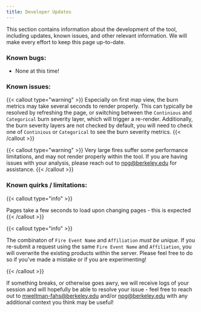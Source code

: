 ```yaml
---
title: Developer Updates
---
```


This section contains information about the development of the tool, including updates, known issues, and other relevant information. We will make every effort to keep this page up-to-date.

### Known bugs:

- None at this time!

### Known issues:

{{< callout type="warning" >}}
Especially on first map view, the burn metrics may take several seconds to render properly. This can typically be resolved by refreshing the page, or switching between the `Continious` and `Categorical` burn severity layer, which will trigger a re-render. Additionally, the burn severity layers are not checked by default, you will need to check one of `Continious` or `Categorical` to see the burn severity metrics.
{{< /callout >}}

{{< callout type="warning" >}}
Very large fires suffer some performance limitations, and may not render properly within the tool. If you are having issues with your analysis, please reach out to [npg@berkeley.edu](mailto:npg@berkeley.edu) for assistance.
{{< /callout >}}

### Known quirks / limitations:

{{< callout type="info" >}}

Pages take a few seconds to load upon changing pages - this is expected
{{< /callout >}}

{{< callout type="info" >}}

The combinaton of `Fire Event Name` and `Affiliation` _must be unique_. If you re-submit a request using the same `Fire Event Name` and `Affiliation`, you will overwrite the existing products within the server. Please feel free to do so if you've made a mistake or if you are experimenting!

{{< /callout >}}

If something breaks, or otherwise goes awry, we will receive logs of your session and will hopefully be able to resolve your issue - feel free to reach out to [mweltman-fahs@berkeley.edu](mailto:mweltman-fahs@berkeley.edu) and/or [npg@berkeley.edu](mailto:npg@berkeley.edu) with any additional context you think may be useful!
